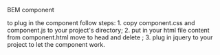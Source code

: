 BEM component

to plug in the component follow steps:
	1. copy component.css and component.js to your project's directory;
	2. put in your html file content from component.html
		move <link href="./component.css" rel="stylesheet"> to head
		and delete <head><link href="./component.css" rel="stylesheet"></head>;
	3. plug in jquery to your project to let the component work.